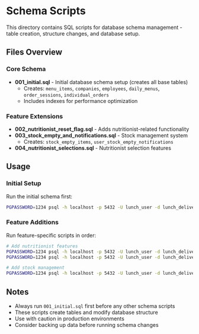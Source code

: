 # Schema Scripts

This directory contains SQL scripts for database schema management - table creation, structure changes, and database setup.

## Files Overview

### Core Schema
- **001_initial.sql** - Initial database schema setup (creates all base tables)
  - Creates: `menu_items`, `companies`, `employees`, `daily_menus`, `order_sessions`, `individual_orders`
  - Includes indexes for performance optimization

### Feature Extensions
- **002_nutritionist_reset_flag.sql** - Adds nutritionist-related functionality
- **003_stock_empty_and_notifications.sql** - Stock management system
  - Creates: `stock_empty_items`, `user_stock_empty_notifications`
- **004_nutritionist_selections.sql** - Nutritionist selection features

## Usage

### Initial Setup
Run the initial schema first:
```bash
PGPASSWORD=1234 psql -h localhost -p 5432 -U lunch_user -d lunch_delivery -f schema/001_initial.sql
```

### Feature Additions
Run feature-specific scripts in order:
```bash
# Add nutritionist features
PGPASSWORD=1234 psql -h localhost -p 5432 -U lunch_user -d lunch_delivery -f schema/002_nutritionist_reset_flag.sql
PGPASSWORD=1234 psql -h localhost -p 5432 -U lunch_user -d lunch_delivery -f schema/004_nutritionist_selections.sql

# Add stock management
PGPASSWORD=1234 psql -h localhost -p 5432 -U lunch_user -d lunch_delivery -f schema/003_stock_empty_and_notifications.sql
```

## Notes
- Always run `001_initial.sql` first before any other schema scripts
- These scripts create tables and modify database structure
- Use with caution in production environments
- Consider backing up data before running schema changes
